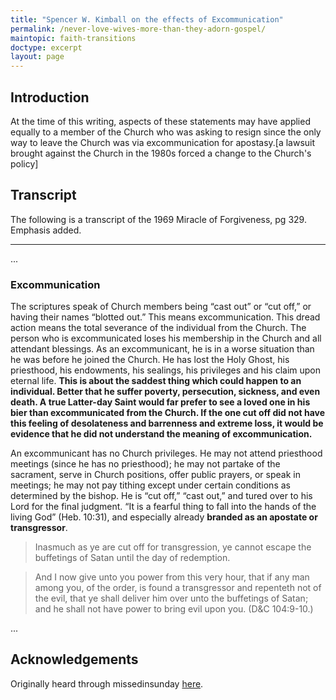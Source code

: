 ```yaml
---
title: "Spencer W. Kimball on the effects of Excommunication"
permalink: /never-love-wives-more-than-they-adorn-gospel/
maintopic: faith-transitions
doctype: excerpt
layout: page
---
```


## Introduction

At the time of this writing, aspects of these statements may have applied equally to a member of the Church who was asking to resign since the only way to leave the Church was via excommunication for apostasy.[a lawsuit brought against the Church in the 1980s forced a change to the Church's policy]

## Transcript

The following is a transcript of the 1969 Miracle of Forgiveness, pg 329.  Emphasis added.

---

...

### Excommunication

The scriptures speak of Church members being “cast out” or “cut off,” or having their names “blotted out.” This means excommunication. This dread action means the total severance of the individual from the Church. The person who is excommunicated loses his membership in the Church and all attendant blessings. As an excommunicant, he is in a worse situation than he was before he joined the Church.  He has lost the Holy Ghost, his priesthood, his endowments, his sealings, his privileges and his claim upon eternal life.  **This is about the saddest thing which could happen to an individual. Better that he suffer poverty, persecution, sickness, and even death. A true Latter-day Saint would far prefer to see a loved one in his bier than excommunicated from the Church. If the one cut off did not have this feeling of desolateness and barrenness and extreme loss, it would be evidence that he did not understand the meaning of excommunication.**

An excommunicant has no Church privileges. He may not attend priesthood meetings (since he has no priesthood); he may not partake of the sacrament, serve in Church positions, offer public prayers, or speak in meetings; he may not pay tithing except under certain conditions as determined by the bishop. He is “cut off,” “cast out,” and tured over to his Lord for the final judgment. “It is a fearful thing to fall into the hands of the living God” (Heb. 10:31), and especially already **branded as an apostate or transgressor**.

> Inasmuch as ye are cut off for transgression, ye cannot escape the buffetings of Satan until the day of redemption.

> And I now give unto you power from this very hour, that if any man among you, of the order, is found a transgressor and repenteth not of the evil, that ye shall deliver him over unto the buffetings of Satan; and he shall not have power to bring evil upon you. (D&C 104:9-10.)

...

## Acknowledgements

Originally heard through missedinsunday [here](https://www.reddit.com/r/exmormon/comments/g61a43/a_true_latterday_saint/).
